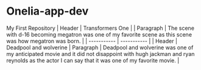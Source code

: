 # Onelia-app-dev
My First Repository
| Header | Transformers One |
| Paragraph | The scene with d-16 becoming megatron was one of my favorite scene as this scene was how megatron was born. |
| ----------- | ----------- |
| Header | Deadpool and wolverine |
 Paragraph | Deadpool and wolverine was one of my anticipated movie and it did not disappoint with hugh jackman and ryan reynolds as the actor I can say that it was one of my favorite movie. |

